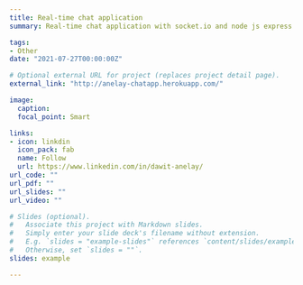 ```yaml
---
title: Real-time chat application
summary: Real-time chat application with socket.io and node js express server

tags:
- Other
date: "2021-07-27T00:00:00Z"

# Optional external URL for project (replaces project detail page).
external_link: "http://anelay-chatapp.herokuapp.com/"

image:
  caption:
  focal_point: Smart

links:
- icon: linkdin
  icon_pack: fab
  name: Follow
  url: https://www.linkedin.com/in/dawit-anelay/
url_code: ""
url_pdf: ""
url_slides: ""
url_video: ""

# Slides (optional).
#   Associate this project with Markdown slides.
#   Simply enter your slide deck's filename without extension.
#   E.g. `slides = "example-slides"` references `content/slides/example-slides.md`.
#   Otherwise, set `slides = ""`.
slides: example

---
```

